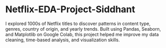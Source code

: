 # Netflix-EDA-Project-Siddhant
I explored 1000s of Netflix titles to discover patterns in content type, genres, country of origin, and yearly trends.  Built using Pandas, Seaborn, and Matplotlib on Google Colab, this project helped me improve my data cleaning, time-based analysis, and visualization skills.
